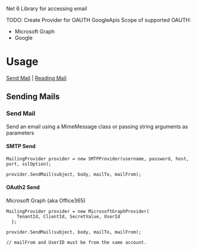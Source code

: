 Net 6 Library for accessing email

TODO:
Create Provider for OAUTH GoogleApis
Scope of supported OAUTH:
  - Microsoft Graph
  - Google


# Usage
[Send Mail](#sending) | [Reading Mail](#receiving)

## Sending Mails
### Send Mail
Send an email using a MimeMessage class or passing string arguments as parameters

#### SMTP Send
```
MailingProvider provider = new SMTPProvider(username, password, host, port, sslOption);
  
provider.SendMail(subject, body, mailTo, mailFrom);
```

#### OAuth2 Send
Microsoft Graph (aka Office365)
```
MailingProvider provider = new MicrosoftGraphProvider(
    TenantId, ClientId, SecretValue, UserId
  };
  
provider.SendMail(subject, body, mailTo, mailFrom);

// mailFrom and UserID must be from the same account.
```
